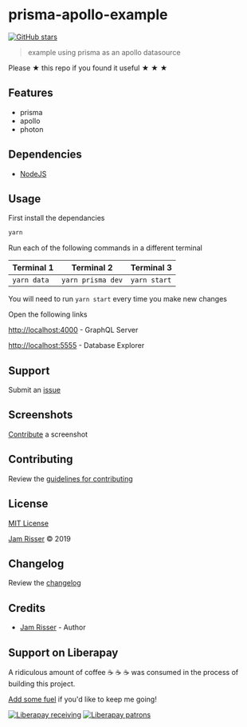 # prisma-apollo-example

[![GitHub stars](https://img.shields.io/github/stars/codejamninja/prisma-apollo-example.svg?style=social&label=Stars)](https://github.com/codejamninja/prisma-apollo-example)

> example using prisma as an apollo datasource

Please ★ this repo if you found it useful ★ ★ ★

## Features

- prisma
- apollo
- photon

## Dependencies

- [NodeJS](https://nodejs.org)

## Usage

First install the dependancies

```sh
yarn
```

Run each of the following commands in a different terminal

| Terminal 1  | Terminal 2        | Terminal 3   |
| ----------- | ----------------- | ------------ |
| `yarn data` | `yarn prisma dev` | `yarn start` |

You will need to run `yarn start` every time you make new changes

Open the following links

[http://localhost:4000](http://localhost:4000) - GraphQL Server

[http://localhost:5555](http://localhost:5555) - Database Explorer

## Support

Submit an [issue](https://github.com/codejamninja/prisma-apollo-example/issues/new)

## Screenshots

[Contribute](https://github.com/codejamninja/prisma-apollo-example/blob/master/CONTRIBUTING.md) a screenshot

## Contributing

Review the [guidelines for contributing](https://github.com/codejamninja/prisma-apollo-example/blob/master/CONTRIBUTING.md)

## License

[MIT License](https://github.com/codejamninja/prisma-apollo-example/blob/master/LICENSE)

[Jam Risser](https://codejam.ninja) © 2019

## Changelog

Review the [changelog](https://github.com/codejamninja/prisma-apollo-example/blob/master/CHANGELOG.md)

## Credits

- [Jam Risser](https://codejam.ninja) - Author

## Support on Liberapay

A ridiculous amount of coffee ☕ ☕ ☕ was consumed in the process of building this project.

[Add some fuel](https://liberapay.com/codejamninja/donate) if you'd like to keep me going!

[![Liberapay receiving](https://img.shields.io/liberapay/receives/codejamninja.svg?style=flat-square)](https://liberapay.com/codejamninja/donate)
[![Liberapay patrons](https://img.shields.io/liberapay/patrons/codejamninja.svg?style=flat-square)](https://liberapay.com/codejamninja/donate)

